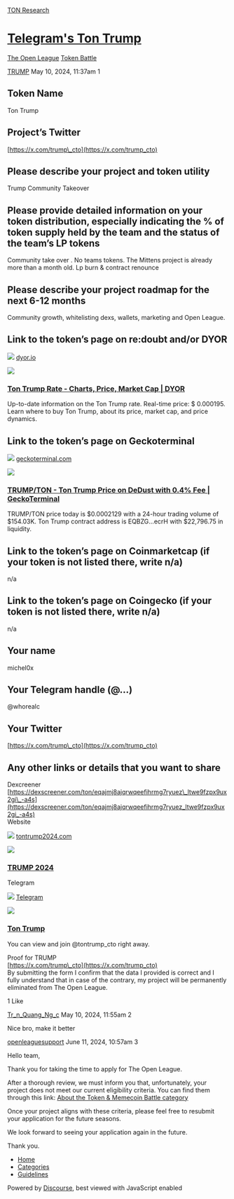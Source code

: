 [TON Research](/)

# [Telegram's Ton Trump](/t/telegrams-ton-trump/16861)

[The Open League](/c/the-open-league/token-leaderboard/57)  [Token Battle](/c/the-open-league/token-leaderboard/57) 

    

[TRUMP](https://tonresear.ch/u/TRUMP)   May 10, 2024, 11:37am  1

## [](#token-name-1)Token Name

Ton Trump

## [](#projects-twitter-2)Project’s Twitter

[https://x.com/trump\_cto](https://x.com/trump_cto)

## [](#please-describe-your-project-and-token-utility-3)Please describe your project and token utility

Trump Community Takeover

## [](#please-provide-detailed-information-on-your-token-distribution-especially-indicating-the-of-token-supply-held-by-the-team-and-the-status-of-the-teams-lp-tokens-4)Please provide detailed information on your token distribution, especially indicating the % of token supply held by the team and the status of the team’s LP tokens

Community take over . No teams tokens. The Mittens project is already more than a month old. Lp burn & contract renounce

## [](#please-describe-your-project-roadmap-for-the-next-6-12-months-5)Please describe your project roadmap for the next 6-12 months

Community growth, whitelisting dexs, wallets, marketing and Open League.

## [](#link-to-the-tokens-page-on-redoubt-andor-dyor-6)Link to the token’s page on re:doubt and/or DYOR

![](https://tonresear.ch/uploads/default/original/2X/4/4db81583cb69d184f5ce41f3ce2d87fd50a7d0f3.png) [dyor.io](https://dyor.io/token/EQBZGBxlhSpBzQfFdj7AqJa6tIavsCaFBYDl2C5J5TIFecrH)

![](https://tonresear.ch/uploads/default/original/2X/1/121acd411fb7a6f2b8e351f986c78d6237bad627.png)

### [Ton Trump Rate - Charts, Price, Market Cap | DYOR](https://dyor.io/token/EQBZGBxlhSpBzQfFdj7AqJa6tIavsCaFBYDl2C5J5TIFecrH)

Up-to-date information on the Ton Trump rate. Real-time price: $ 0.000195. Learn where to buy Ton Trump, about its price, market cap, and price dynamics.

## [](#link-to-the-tokens-page-on-geckoterminal-7)Link to the token’s page on Geckoterminal

![](https://tonresear.ch/uploads/default/original/2X/6/634d2ca8e408bed765ed29de6b9d29d55e817cab.png) [geckoterminal.com](https://www.geckoterminal.com/ton/pools/EQAjmJ8aJqRwQEEFIHRmG7RYuez_ltWE9FZPx9Ux2Gi_-A4s)

![](https://tonresear.ch/uploads/default/optimized/2X/0/06530047bfd1d6a7a8869faaa6c982a10e469424_2_690x388.png)

### [TRUMP/TON - Ton Trump Price on DeDust with 0.4% Fee | GeckoTerminal](https://www.geckoterminal.com/ton/pools/EQAjmJ8aJqRwQEEFIHRmG7RYuez_ltWE9FZPx9Ux2Gi_-A4s)

TRUMP/TON price today is $0.0002129 with a 24-hour trading volume of $154.03K. Ton Trump contract address is EQBZG...ecrH with $22,796.75 in liquidity.

## [](#link-to-the-tokens-page-on-coinmarketcap-if-your-token-is-not-listed-there-write-na-8)Link to the token’s page on Coinmarketcap (if your token is not listed there, write n/a)

n/a

## [](#link-to-the-tokens-page-on-coingecko-if-your-token-is-not-listed-there-write-na-9)Link to the token’s page on Coingecko (if your token is not listed there, write n/a)

n/a

## [](#your-name-10)Your name

michel0x

## [](#your-telegram-handle-11)Your Telegram handle (@…)

@whorealc

## [](#your-twitter-12)Your Twitter

[https://x.com/trump\_cto](https://x.com/trump_cto)

## [](#any-other-links-or-details-that-you-want-to-share-13)Any other links or details that you want to share

Dexcreener  
[https://dexscreener.com/ton/eqajmj8ajqrwqeefihrmg7ryuez\_ltwe9fzpx9ux2gi\_-a4s](https://dexscreener.com/ton/eqajmj8ajqrwqeefihrmg7ryuez_ltwe9fzpx9ux2gi_-a4s)  
Website

![](https://tonresear.ch/uploads/default/original/2X/3/30aa2e05cc5d9e46d2be9accbbcb4f192abbdc7c.png) [tontrump2024.com](https://tontrump2024.com/)

![](https://tonresear.ch/uploads/default/original/2X/f/f510a7fdc02a3e130fb0206ad48018dac98ce90d.jpeg)

### [TRUMP 2024](https://tontrump2024.com/)

Telegram

![](https://telegram.org/img/website_icon.svg?4) [Telegram](https://t.me/tontrump_cto)

![](https://tonresear.ch/uploads/default/original/2X/a/a7094acb3b8b8a8181d234b1a1c7ed476c5bdf9c.jpeg)

### [Ton Trump](https://t.me/tontrump_cto)

You can view and join @tontrump\_cto right away.

Proof for TRUMP  
[https://x.com/trump\_cto](https://x.com/trump_cto)  
By submitting the form I confirm that the data I provided is correct and I fully understand that in case of the contrary, my project will be permanently eliminated from The Open League.

  1 Like

[Tr\_n\_Quang\_Ng\_c](https://tonresear.ch/u/Tr_n_Quang_Ng_c) May 10, 2024, 11:55am  2

Nice bro, make it better

 

[openleaguesupport](https://tonresear.ch/u/openleaguesupport) June 11, 2024, 10:57am  3

Hello team,

Thank you for taking the time to apply for The Open League.

After a thorough review, we must inform you that, unfortunately, your project does not meet our current eligibility criteria. You can find them through this link: [About the Token & Memecoin Battle category](https://tonresear.ch/t/about-the-token-memecoin-battle-category/1274/)

Once your project aligns with these criteria, please feel free to resubmit your application for the future seasons.

We look forward to seeing your application again in the future.

Thank you.

 

*   [Home](/)
*   [Categories](/categories)
*   [Guidelines](/guidelines)

Powered by [Discourse](https://www.discourse.org), best viewed with JavaScript enabled